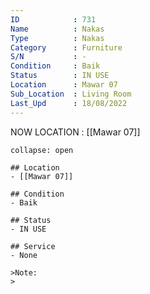 ```yaml
---
ID            : 731
Name          : Nakas
Type          : Nakas
Category      : Furniture
S/N           : -
Condition     : Baik
Status        : IN USE
Location      : Mawar 07
Sub_Location  : Living Room
Last_Upd      : 18/08/2022
---
```



NOW LOCATION : [[Mawar 07]]

```ad-History
collapse: open

## Location
- [[Mawar 07]]

## Condition
- Baik

## Status
- IN USE

## Service
- None

>Note:
>


```
